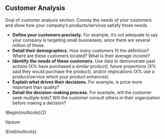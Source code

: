## Customer Analysis

Goal of customer analysis section: Convey the needs of your customers and show how your company’s products/services satisfy those needs.

* **Define your customers precisely.** For example, it’s not adequate to say your company is targeting small businesses, since there are several million of these.
* **Detail their demographics.** How many customers fit the definition? Where are these customers located? What is their average income?
* **Identify the needs of these customers.** Use data to demonstrate past actions (X% have purchased a similar product), future projections (X% said they would purchase the product), and/or implications (X% use a product/service which your product enhances).
* **Explain what drives their decisions.** For example, is price more important than quality?
* **Detail the decision-making process.** For example, will the customer seek multiple bids? Will the customer consult others in their organization before making a decision?

\Begin{multicols}{2}

\lipsum

\End{multicols}
